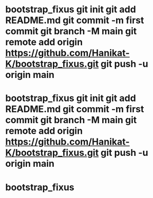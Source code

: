 # bootstrap_fixus git init git add README.md git commit -m first commit git branch -M main git remote add origin https://github.com/Hanikat-K/bootstrap_fixus.git git push -u origin main
# bootstrap_fixus git init git add README.md git commit -m first commit git branch -M main git remote add origin https://github.com/Hanikat-K/bootstrap_fixus.git git push -u origin main
# bootstrap_fixus
